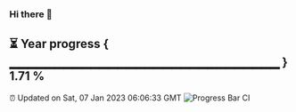 ### Hi there 👋
⏳ Year progress { ▁▁▁▁▁▁▁▁▁▁▁▁▁▁▁▁▁▁▁▁▁▁▁▁▁▁▁▁▁▁ } 1.71 %
---
⏰ Updated on Sat, 07 Jan 2023 06:06:33 GMT
![Progress Bar CI](https://github.com/Moyi321/Moyi321/workflows/Progress%20Bar%20CI/badge.svg)
